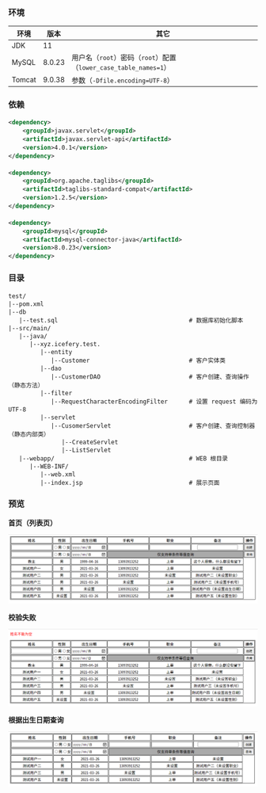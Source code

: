 ### 环境

| 环境   | 版本   | 其它                                                             |
| ------ | ------ | ---------------------------------------------------------------- |
| JDK    | 11     |                                                                  |
| MySQL  | 8.0.23 | 用户名（`root`）密码（`root`）配置（`lower_case_table_names=1`） |
| Tomcat | 9.0.38 | 参数（`-Dfile.encoding=UTF-8`）                                  |

### 依赖

```xml
<dependency>
    <groupId>javax.servlet</groupId>
    <artifactId>javax.servlet-api</artifactId>
    <version>4.0.1</version>
</dependency>

<dependency>
    <groupId>org.apache.taglibs</groupId>
    <artifactId>taglibs-standard-compat</artifactId>
    <version>1.2.5</version>
</dependency>

<dependency>
    <groupId>mysql</groupId>
    <artifactId>mysql-connector-java</artifactId>
    <version>8.0.23</version>
</dependency>
```

### 目录

```
test/
|--pom.xml
|--db
   |--test.sql                                     # 数据库初始化脚本
|--src/main/
   |--java/
      |--xyz.icefery.test.
         |--entity
            |--Customer                            # 客户实体类
         |--dao
            |--CustomerDAO                         # 客户创建、查询操作（静态方法）
         |--filter
            |--RequestCharacterEncodingFilter      # 设置 request 编码为 UTF-8
         |--servlet
            |--CusomerServlet                      # 客户创建、查询控制器（静态内部类）
               |--CreateServlet
               |--ListServlet
   |--webapp/                                      # WEB 根目录
      |--WEB-INF/
         |--web.xml
         |--index.jsp                              # 展示页面
```

### 预览

**首页（列表页）**

![](./doc/1.png)

**校验失败**

![](./doc/2.png)

**根据出生日期查询**

![](./doc/3.png)
